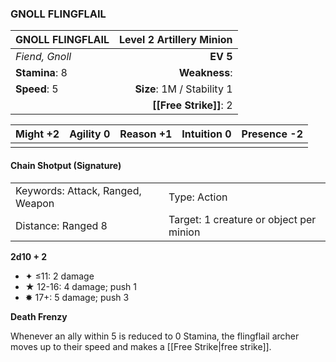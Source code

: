 ### GNOLL FLINGFLAIL

| GNOLL FLINGFLAIL | **Level 2 Artillery Minion** |
| :--------------- | ---------------------------: |
| *Fiend, Gnoll*   |                     **EV 5** |
| **Stamina**: 8   |                **Weakness**: |
| **Speed**: 5     |   **Size**: 1M / Stability 1 |
|                  |       **[[Free Strike]]**: 2 |

| **Might** +2 | **Agility** 0 | **Reason** +1 | **Intuition** 0 | **Presence** -2 |
| ------------ | ------------- | ------------- | --------------- | --------------- |
|              |               |               |                 |                 |

#### Chain Shotput (Signature)

|                                  |                                         |
| :------------------------------- | :-------------------------------------- |
| Keywords: Attack, Ranged, Weapon | Type: Action                            |
| Distance: Ranged 8               | Target: 1 creature or object per minion |

**2d10 + 2**

- ✦ ≤11: 2 damage
- ★ 12-16: 4 damage; push 1
- ✸ 17+: 5 damage; push 3

**Death Frenzy**

Whenever an ally within 5 is reduced to 0 Stamina, the flingflail archer moves up to their speed and makes a [[Free Strike|free strike]].
